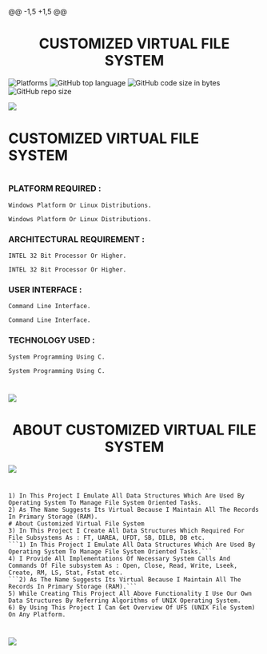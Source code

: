 @@ -1,5 +1,5 @@
<div align="center">
    <h1>CUSTOMIZED VIRTUAL FILE SYSTEM</h1>
    <!--<i>A collective list of free APIs for use in software and web development</i>-->
</div>
  
  ![Platforms](https://img.shields.io/badge/Platforms-Linux_Windows-yellowgreen?style=flat-square)
  ![GitHub top language](https://img.shields.io/github/languages/top/PRASAD-YEOLE/Virtual_File_System?color=9cf)
  ![GitHub code size in bytes](https://img.shields.io/github/languages/code-size/PRASAD-YEOLE/Virtual_File_System)
  ![GitHub repo size](https://img.shields.io/github/repo-size/PRASAD-YEOLE/Virtual_File_System)

![](https://i.imgur.com/waxVImv.png)

# CUSTOMIZED VIRTUAL FILE SYSTEM
#

### PLATFORM REQUIRED :   
```Windows Platform Or Linux Distributions.```
```
Windows Platform Or Linux Distributions.
```
### ARCHITECTURAL REQUIREMENT :  
```INTEL 32 Bit Processor Or Higher.```
```
INTEL 32 Bit Processor Or Higher.
```
### USER INTERFACE :             
```Command Line Interface.```
```
Command Line Interface.
```
### TECHNOLOGY USED : 
```System Programming Using C.```
```
System Programming Using C.
```
#
![](https://i.imgur.com/waxVImv.png)


<div align="center">
    <h1>ABOUT CUSTOMIZED VIRTUAL FILE SYSTEM</h1>
</div>

![](https://i.imgur.com/waxVImv.png)

#

```
1) In This Project I Emulate All Data Structures Which Are Used By Operating System To Manage File System Oriented Tasks.
2) As The Name Suggests Its Virtual Because I Maintain All The Records In Primary Storage (RAM).
# About Customized Virtual File System
3) In This Project I Create All Data Structures Which Required For File Subsystems As : FT, UAREA, UFDT, SB, DILB, DB etc.
```1) In This Project I Emulate All Data Structures Which Are Used By Operating System To Manage File System Oriented Tasks.```
4) I Provide All Implementations Of Necessary System Calls And Commands Of File subsystem As : Open, Close, Read, Write, Lseek, Create, RM, LS, Stat, Fstat etc.
```2) As The Name Suggests Its Virtual Because I Maintain All The Records In Primary Storage (RAM).```
5) While Creating This Project All Above Functionality I Use Our Own Data Structures By Referring Algorithms of UNIX Operating System.
6) By Using This Project I Can Get Overview Of UFS (UNIX File System) On Any Platform.
```

#
![](https://i.imgur.com/waxVImv.png)

